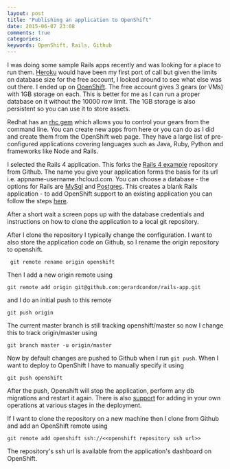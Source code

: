 ```yaml
---
layout: post
title: "Publishing an application to OpenShift"
date: 2015-06-07 23:08
comments: true
categories: 
keywords: OpenShift, Rails, Github
---
```


I was doing some sample Rails apps recently and was looking for a place to run them. [Heroku][] would have been my first port of call but given the limits on database size for the free account, I looked around to see what else was out there. I ended up on [OpenShift][]. The free account gives 3 gears (or VMs) with 1GB storage on each. This is better for me as I can run a proper database on it without the 10000 row limit. The 1GB storage is also persistent so you can use it to store assets.

Redhat has an [rhc gem][] which allows you to control your gears from the command line. You can create new apps from here or you can do as I did and create them from the OpenShift web page. They have a large list of pre-configured applications covering languages such as Java, Ruby, Python and frameworks like Node and Rails.

I selected the Rails 4 application. This forks the [Rails 4 example][] repository from Github. The name you give your application forms the basis for its url i.e. appname-username.rhcloud.com. You can choose a database - the options for Rails are [MySql][] and [Postgres][]. This creates a blank Rails application - to add OpenShift support to an existing application you can follow the steps [here](http://pranavprakash.net/2014/11/08/migrating-ruby-on-rails-app-from-heroku-to-openshift/).

After a short wait a screen pops up with the database credentials and instructions on how to clone the application to a local git repository.

After I clone the repository I typically change the configuration. I want to also store the application code on Github, so I rename the origin repository to openshift.

     git remote rename origin openshift

Then I add a new origin remote using 

    git remote add origin git@github.com:gerardcondon/rails-app.git

and I do an initial push to this remote

    git push origin

The current master branch is still tracking openshift/master so now I change this to track origin/master using 

    git branch master -u origin/master

Now by default changes are pushed to Github when I run `git push`. When I want to deploy to OpenShift I have to manually specify it using 

    git push openshift

After the push, Openshift will stop the application, perform any db migrations and restart it again. There is also [support](https://developers.openshift.com/en/managing-modifying-applications.html) for adding in your own operations at various stages in the deployment.

If I want to clone the repository on a new machine then I clone from Github and add an OpenShift remote using
    
    git remote add openshift ssh://<<openshift repository ssh url>>

The repository's ssh url is available from the application's dashboard on OpenShift.

[Heroku]: http://www.heroku.com
[OpenShift]: http://www.openshift.com
[rhc gem]:https://rubygems.org/gems/rhc/
[MySql]:https://www.mysql.com
[Postgres]:http://www.postgresql.org
[Rails 4 example]: https://github.com/openshift/rails4-example